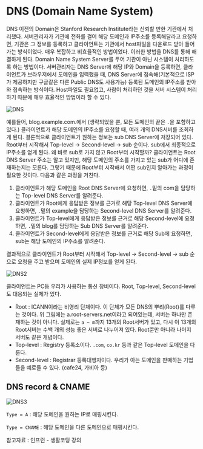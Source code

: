 # DNS (Domain Name System)

DNS 이전의 Domain은 Stanford Research Institute라는 신뢰할 만한 기관에서 처리했다. 서버관리자가 기관에 전화를 걸어 해당 도메인과 IP주소를 등록해달라고 요청하면, 기관은 그 정보를 등록하고 클라이언트는 기관에서 host파일을 다운로드 받아 들어가는 방식이었다. 매우 복잡하고 비효율적인 방법이었다. 이러한 방법을 DNS를 통해 해결하게 된다. Domain Name System Server를 두어 기관이 아닌 시스템이 처리하도록 하는 방법이다. 서버관리자는 DNS Server에 해당 IP와 Domain을 등록하면, 클라이언트가 브라우저에서 도메인을 입력했을 때, DNS Server에 접속해(기본적으로 ISP가 제공하지만 구글같은 다른 Public DNS도 사용가능) 등록된 도메인의 IP주소를 받아와 접속하는 방식이다. Host파일도 필요없고, 사람이 처리하던 것을 서버 시스템이 처리하기 때문에 매우 효율적인 방법이라 할 수 있다.

![DNS](https://user-images.githubusercontent.com/52786355/84107041-b3953c00-aa57-11ea-9580-28ef4cf4f33e.PNG)

예를들어, blog.example.com.에서 (생략되었을 뿐, 모든 도메인의 끝은 `.`을 포함하고 있다.) 클라이언트가 해당 도메인의 IP주소를 요청할 때, 여러 개의 DNS서버를 조회하게 된다. 결론적으로 클라이언트가 원하는 정보는 sub DNS Server에 저장되어 있다. Root부터 시작해서 Top-level -> Second-level -> sub 순이다. sub에서 최종적으로 IP주소를 얻게 된다. 왜 바로 sub로 가지 않고 Root부터 시작할까? 클라이언트는 Root DNS Server 주소는 알고 있지만, 해당 도메인의 주소를 가지고 있는 sub가 어디에 존재하는지는 모른다. 그렇기 때문에 Root부터 시작해서 어떤 sub인지 알아가는 과정이 필요한 것이다. 다음과 같은 과정을 거친다.

1. 클라이언트가 해당 도메인을 Root DNS Server에 요청하면, `.`밑의 com을 담당하는 Top-level DNS Server를 알려준다.
3. 클라이언트가 Root에게 응답받은 정보를 근거로 해당 Top-level DNS Server에 요청하면, `.`밑의 example을 담당하는 Second-level DNS Server를 알려준다.
4. 클라이언트가 Top-level에게 응답받은 정보를 근거로 해당 Second-level에 요청하면, `.`밑의 blog를 담당하는 Sub DNS Server를 알려준다.
4. 클라이언트가 Second-level에게 응답받은 정보를 근거로 해당 Sub에 요청하면, sub는 해당 도메인의 IP주소를 알려준다.

결과적으로 클라이언트가 Root부터 시작해서 Top-level -> Second-level -> sub 순으로 요청을 주고 받으며 도메인의 실제 IP정보를 얻게 된다.

![DNS2](https://user-images.githubusercontent.com/52786355/84106894-471a3d00-aa57-11ea-929c-8bca93a8fade.PNG)

클라이언트는 PC등 우리가 사용하는 통신 장비이다. Root, Top-level, Second-level도 대응되는 실체가 있다. 

- Root : ICANN이라는 비영리 단체이다. 이 단체가 모든 DNS의 뿌리(Root)를 다루는 것이다. 위 그림에는 a.root-servers.net이라고 되어있는데, 서버는 하나만 존재하는 것이 아니다. 실제로는 `a ~ m`까지 13개의 Root서버가 있고, 다시 이 13개의 Root서버는 수백 개의 성능 좋은 서버로 나누어져 있다. Root뿐만 아니라 나머지 서버도 같은 개념이다. 
- Top-level : Registry 등록소이다. `.com`, `co.kr` 등과 같은 Top-level 도메인을 다룬다.
- Second-level : Registrar 등록대행자이다. 우리가 아는 도메인을 판매하는 기업들을 예로들 수 있다. (cafe24, 가비아 등) 



## DNS record & CNAME

![DNS3](https://user-images.githubusercontent.com/52786355/84110036-045c6300-aa5f-11ea-9cda-131ab3a26abe.PNG)

`Type = A` : 해당 도메인을 원하는 IP로 매핑시킨다.

`Type = CNAME` : 해당 도메인을 다른 도메인으로 매핑시킨다. 



참고자료 : 인프런 - 생활코딩 강의